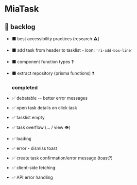 # MiaTask

## 📃 backlog

- ⬛ best accessibility practices (research ⚠️)
- ⬛ add task from header to tasklist - icon: `'ri-add-box-line'`
- ⬛ component function types ❓
- ⬛ extract repository (prisma functions) ❓

  ### completed

- ✅ debatable -- better error messages
- ✅ open task details on click task
- ✅ tasklist empty
- ✅ task overflow (... / view 👁️)
- ✅ loading
- ✅ error - dismiss toast
- ✅ create task confirmation/error message (toast?)
- ✅ client-side fetching
- ✅ API error handling
